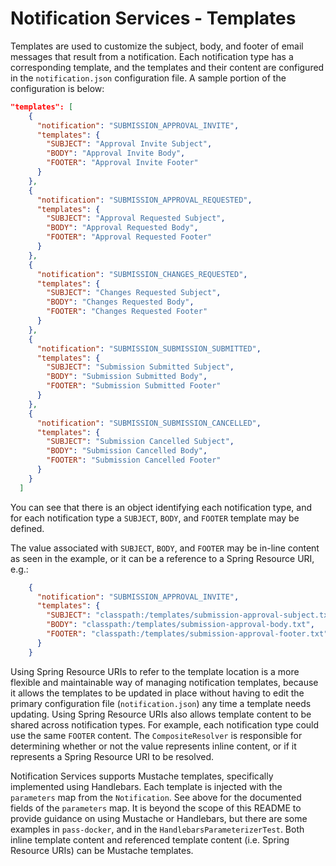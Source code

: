 # Notification Services - Templates

Templates are used to customize the subject, body, and footer of email messages that result from a notification.  Each 
notification type has a corresponding template, and the templates and their content are configured in the 
`notification.json` configuration file.  A sample portion of the configuration is below:

```json
"templates": [
    {
      "notification": "SUBMISSION_APPROVAL_INVITE",
      "templates": {
        "SUBJECT": "Approval Invite Subject",
        "BODY": "Approval Invite Body",
        "FOOTER": "Approval Invite Footer"
      }
    },
    {
      "notification": "SUBMISSION_APPROVAL_REQUESTED",
      "templates": {
        "SUBJECT": "Approval Requested Subject",
        "BODY": "Approval Requested Body",
        "FOOTER": "Approval Requested Footer"
      }
    },
    {
      "notification": "SUBMISSION_CHANGES_REQUESTED",
      "templates": {
        "SUBJECT": "Changes Requested Subject",
        "BODY": "Changes Requested Body",
        "FOOTER": "Changes Requested Footer"
      }
    },
    {
      "notification": "SUBMISSION_SUBMISSION_SUBMITTED",
      "templates": {
        "SUBJECT": "Submission Submitted Subject",
        "BODY": "Submission Submitted Body",
        "FOOTER": "Submission Submitted Footer"
      }
    },
    {
      "notification": "SUBMISSION_SUBMISSION_CANCELLED",
      "templates": {
        "SUBJECT": "Submission Cancelled Subject",
        "BODY": "Submission Cancelled Body",
        "FOOTER": "Submission Cancelled Footer"
      }
    }
  ]
```

You can see that there is an object identifying each notification type, and for each notification type a `SUBJECT`, 
`BODY`, and `FOOTER` template may be defined.

The value associated with `SUBJECT`, `BODY`, and `FOOTER` may be in-line content as seen in the example, or it can be a 
reference to a Spring Resource URI, e.g.:
```json
    {
      "notification": "SUBMISSION_APPROVAL_INVITE",
      "templates": {
        "SUBJECT": "classpath:/templates/submission-approval-subject.txt",
        "BODY": "classpath:/templates/submission-approval-body.txt",
        "FOOTER": "classpath:/templates/submission-approval-footer.txt"
      }
    }
```
Using Spring Resource URIs to refer to the template location is a more flexible and maintainable way of managing 
notification templates, because it allows the templates to be updated in place without having to edit the primary 
configuration file (`notification.json`) any time a template needs updating.  Using Spring Resource URIs also allows 
template content to be shared across notification types.  For example, each notification type could use the same 
`FOOTER` content.  The `CompositeResolver` is responsible for determining whether or not the value represents inline 
content, or if it represents a Spring Resource URI to be resolved.

Notification Services supports Mustache templates, specifically implemented using Handlebars.  Each template is injected 
with the `parameters` map from the `Notification`.  See above for the documented fields of the `parameters` map.  It is 
beyond the scope of this README to provide guidance on using Mustache or Handlebars, but there are some examples in 
`pass-docker`, and in the `HandlebarsParameterizerTest`.  Both inline template content and referenced template content 
(i.e. Spring Resource URIs) can be Mustache templates.
